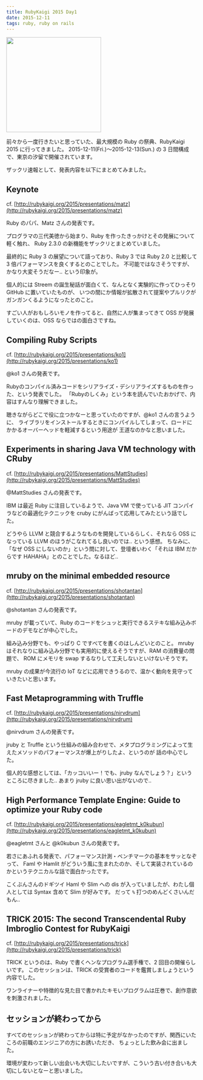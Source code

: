 ```yaml
---
title: RubyKaigi 2015 Day1
date: 2015-12-11
tags: ruby, ruby on rails
---
```


<img src="/2015/12/11/rubykaigi-day1/sushi.png" style="width: 250px;">

前々から一度行きたいと思っていた、最大規模の Ruby の祭典、RubyKaigi 2015 に行ってきました。
2015-12-11(Fri.)〜2015-12-13(Sun.) の 3 日間構成で、東京の汐留で開催されています。

ザックリ速報として、発表内容を以下にまとめてみました。

## Keynote

cf. [http://rubykaigi.org/2015/presentations/matz](http://rubykaigi.org/2015/presentations/matz)

Ruby のパパ、Matz さんの発表です。

プログラマの三代美徳から始まり、Ruby を作ったきっかけとその発展について軽く触れ、
Ruby 2.3.0 の新機能をザックリとまとめていました。

最終的に Ruby 3 の展望について語っており、Ruby 3 では Ruby 2.0 と比較して 3 倍パフォーマンスを良くするとのことでした。
不可能ではなさそうですが、かなり大変そうだなー.. という印象が。

個人的には Streem の誕生秘話が面白くて、なんとなく実験的に作ってひっそり GitHub に置いていたものが、
いつの間にか情報が拡散されて提案やプルリクがガンガンくるようになったとのこと。

すごい人がおもしろいモノを作ってると、自然に人が集まってきて OSS が発展していくのは、OSS ならではの面白さですね。

## Compiling Ruby Scripts

cf. [http://rubykaigi.org/2015/presentations/ko1](http://rubykaigi.org/2015/presentations/ko1)

@ko1 さんの発表です。

Rubyのコンパイル済みコードをシリアライズ・デシリアライズするものを作った、という発表でした。
「Rubyのしくみ」という本を読んでいたおかげで、内容はすんなり理解できました。

聴きながらどこで役に立つかなーと思っていたのですが、@ko1 さんの言うように、
ライブラリをインストールするときにコンパイルしてしまって、ロードにかかるオーバーヘッドを軽減するという用途が
王道なのかなと思いました。

## Experiments in sharing Java VM technology with CRuby

cf. [http://rubykaigi.org/2015/presentations/MattStudies](http://rubykaigi.org/2015/presentations/MattStudies)

@MattStudies さんの発表です。

IBM は最近 Ruby に注目しているようで、Java VM で使っている JIT コンパイラなどの最適化テクニックを
cruby にがんばって応用してみたという話でした。

どうやら LLVM と競合するようなものを開発しているらしく、それなら OSS になっている LLVM のほうがこなれてるし良いのでは.. という感想。
ちなみに、「なぜ OSS にしないのか」という問に対して、登壇者いわく「それは IBM だからです HAHAHA」とのことでした。なるほど..

## mruby on the minimal embedded resource

cf. [http://rubykaigi.org/2015/presentations/shotantan](http://rubykaigi.org/2015/presentations/shotantan)

@shotantan さんの発表です。

mruby が載っていて、Ruby のコードをシュッと実行できるステキな組み込みボードのデモなどが中心でした。

組み込み分野でも、やっぱり C ですべてを書くのはしんどいとのこと。
mruby はそれなりに組み込み分野でも実用的に使えるそうですが、RAM の消費量の問題で、
ROM にメモリを swap するなりして工夫しないといけないそうです。

mruby の成果が今流行の IoT などに応用できうるので、温かく動向を見守っていきたいと思います。

## Fast Metaprogramming with Truffle

cf. [http://rubykaigi.org/2015/presentations/nirvdrum](http://rubykaigi.org/2015/presentations/nirvdrum)

@nirvdrum さんの発表です。

jruby と Truffle という仕組みの組み合わせで、メタプログラミングによって生えたメソッドのパフォーマンスが爆上がりしたよ、というのが
話の中心でした。

個人的な感想としては、「カッコいいー！でも、jruby なんでしょう？」というところに尽きました.. あまり jruby に良い思い出がないので..

## High Performance Template Engine: Guide to optimize your Ruby code

cf. [http://rubykaigi.org/2015/presentations/eagletmt_k0kubun](http://rubykaigi.org/2015/presentations/eagletmt_k0kubun)

@eagletmt さんと @k0kubun さんの発表です。

若さにあふれる発表で、パフォーマンス計測・ベンチマークの基本をサッとなぞって、
Faml や Hamlit がどういう風に生まれたのか、そして実装されているのかというテクニカルな話で面白かったです。

こくぶんさんのドギツイ Haml や Slim への dis が入っていましたが、わたし個人としては Syntax 含めて Slim が好みです。
だって `%` 打つのめんどくさいんだもん..

## TRICK 2015: The second Transcendental Ruby Imbroglio Contest for RubyKaigi

cf. [http://rubykaigi.org/2015/presentations/trick](http://rubykaigi.org/2015/presentations/trick)

TRICK というのは、Ruby で書くヘンなプログラム選手権で、2 回目の開催らしいです。
このセッションは、TRICK の受賞者のコードを鑑賞しましょうという内容でした。

ワンライナーや特徴的な見た目で書かれたキモいプログラムは圧巻で、創作意欲を刺激されました。

## セッションが終わってから

すべてのセッションが終わってからは特に予定がなかったのですが、関西にいたころの前職のエンジニアの方にお誘いただき、
ちょっとした飲み会に出ました。

環境が変わって新しい出会いも大切にしたいですが、こういう古い付き合いも大切にしないとなーと思いました。
